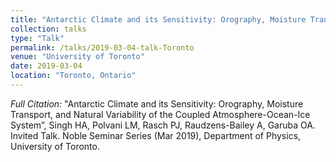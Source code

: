 ```yaml
---
title: "Antarctic Climate and its Sensitivity: Orography, Moisture Transport, and Natural Variability of the Coupled Atmosphere-Ocean-Ice System"
collection: talks
type: "Talk"
permalink: /talks/2019-03-04-talk-Toronto
venue: "University of Toronto"
date: 2019-03-04
location: "Toronto, Ontario"
---
```


<i>Full Citation:</i>  "Antarctic Climate and its Sensitivity: Orography, Moisture Transport, and Natural Variability of the Coupled Atmosphere-Ocean-Ice System”, Singh HA, Polvani LM, Rasch PJ, Raudzens-Bailey A, Garuba OA. Invited Talk. Noble Seminar Series (Mar 2019), Department of Physics, University of Toronto.

